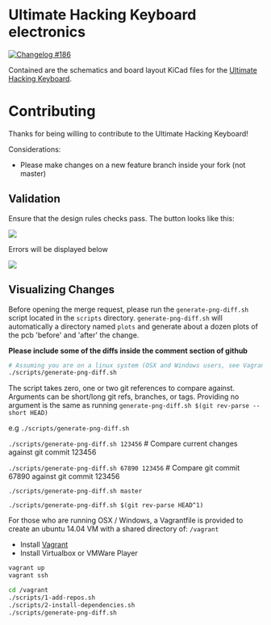 Ultimate Hacking Keyboard electronics
=====================================

[![Changelog #186](https://img.shields.io/badge/changelog-%23186-lightgrey.svg)](https://changelog.com/186)

Contained are the schematics and board layout KiCad files for the [Ultimate Hacking Keyboard](https://ultimatehackingkeyboard.com/).

# Contributing

Thanks for being willing to contribute to the Ultimate Hacking Keyboard!

Considerations:

- Please make changes on a new feature branch inside your fork (not master)

## Validation

Ensure that the design rules checks pass. The button looks like this:

![](https://www.dropbox.com/s/hjh96bu8io5f3u8/Screenshot%202015-12-23%2013.12.04.png?dl=1)

Errors will be displayed below

![](https://www.dropbox.com/s/atjm122jz3q8hv6/Screenshot%202015-12-23%2015.29.48.png?dl=1)

## Visualizing Changes

Before opening the merge request, please run the `generate-png-diff.sh` script located in the `scripts` directory.
`generate-png-diff.sh` will automatically a directory named `plots` and generate about a dozen plots of the pcb 'before' and 'after' the change.

**Please include some of the diffs inside the comment section of github**

```bash
# Assuming you are on a linux system (OSX and Windows users, see Vagrant instructions below)
./scripts/generate-png-diff.sh
```

The script takes zero, one or two git references to compare against. Arguments can be short/long git refs, branches, or tags. Providing no argument is the same as running `generate-png-diff.sh $(git rev-parse --short HEAD)`

e.g
`./scripts/generate-png-diff.sh`

`./scripts/generate-png-diff.sh 123456` # Compare current changes against git commit 123456

`./scripts/generate-png-diff.sh 67890 123456` # Compare git commit 67890 against git commit 123456

`./scripts/generate-png-diff.sh master`

`./scripts/generate-png-diff.sh $(git rev-parse HEAD^1)`

For those who are running OSX / Windows, a Vagrantfile is provided to create an ubuntu 14.04 VM with a shared directory of: `/vagrant`

- Install [Vagrant](https://www.vagrantup.com/)
- Install Virtualbox or VMWare Player

```bash
vagrant up
vagrant ssh

cd /vagrant
./scripts/1-add-repos.sh
./scripts/2-install-dependencies.sh
./scripts/generate-png-diff.sh
```
